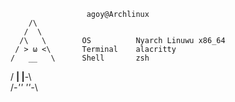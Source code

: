                      agoy@Archlinux
        /\           
       /  \          
      /\   \        OS          Nyarch Linuwu x86_64
     / > ω <\       Terminal    alacritty
    /   __   \      Shell       zsh
   / __|  |__-\     
  /_-''    ''-_\    
                    
    
